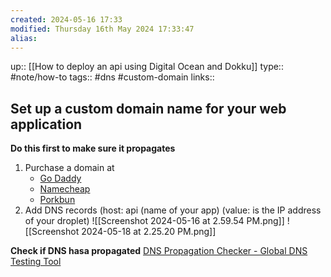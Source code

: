 ```yaml
---
created: 2024-05-16 17:33 
modified: Thursday 16th May 2024 17:33:47
alias: 
---
```

up::  [[How to deploy an api using Digital Ocean and Dokku]]
type:: #note/how-to 
tags:: #dns #custom-domain
links::
## Set up a custom domain name for your web application
**Do this first to make sure it propagates**

1. Purchase a domain at 
	- [Go Daddy](https://dcc.godaddy.com/control/dnsmanagement?domainName=retwitter.site&subtab=nameservers)
	- [Namecheap](https://www.namecheap.com/)
	- [Porkbun](https://porkbun.com/)
2. Add DNS records
	(host: api (name of your app)
	(value: is the IP address of your droplet)
	![[Screenshot 2024-05-16 at 2.59.54 PM.png]]
![[Screenshot 2024-05-18 at 2.25.20 PM.png]]

**Check if DNS hasa propagated**
[DNS Propagation Checker - Global DNS Testing Tool](https://www.whatsmydns.net/#A/lireddit-api.rereddit.site)